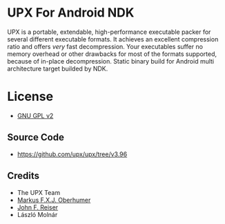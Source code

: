 # UPX For Android NDK
UPX is a portable, extendable, high-performance executable packer for several different executable formats.
It achieves an excellent compression ratio and offers *very* fast decompression.
Your executables suffer no memory overhead or other drawbacks for most of the formats supported, because of in-place decompression.
Static binary build for Android multi architecture target builded by NDK.

# License
* [GNU GPL v2](https://raw.githubusercontent.com/upx/upx/master/LICENSE)

## Source Code
* https://github.com/upx/upx/tree/v3.96

## Credits
* The UPX Team
* [Markus F.X.J. Oberhumer](http://www.oberhumer.com/)
* [John F. Reiser](https://github.com/jreiser)
* László Molnár
